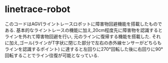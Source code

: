 # linetrace-robot

このコードはAGV(ライントレースロボットに障害物回避機能を搭載したものである.
基本的なライントレースの機能に加え,20cm程度先に障害物を認識するとラインを外れて障害物回避を行い,
元のラインに復帰する機能を搭載した.
それに加え,ゴール(ラインがT字状に閉じた部分で左右の赤外線センサーがどちらもラインを認識するポイント)
に達すると左回りに270°回転した後に右回りに90°回転することでライン往復が可能となっている.
